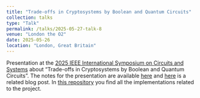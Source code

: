 ```yaml
---
title: "Trade-offs in Cryptosystems by Boolean and Quantum Circuits"
collection: talks
type: "Talk"
permalink: /talks/2025-05-27-talk-8
venue: "London the O2"
date: 2025-05-26
location: "London, Great Britain"
---
```


Presentation at the [2025 IEEE International Symposium on Circuits and Systems](https://2025.ieee-iscas.org/) about “Trade-offs in Cryptosystems by Boolean and Quantum Circuits”. The notes for the presentation are available [here](/assets/files/iscas2025.pdf) and [here](https://lavagnaleo.wordpress.com/2025/02/28/hellmans-construction-and-quantum-cryptography/) is a related blog post. In [this repository](https://github.com/leonardoLavagna/Iscas2025) you find all the implementations related to the project.
